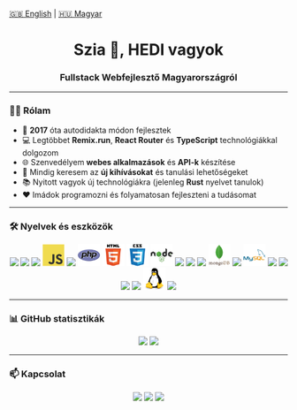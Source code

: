 [🇬🇧 English](README.md) | [🇭🇺 Magyar](README.hu.md)

<h1 align="center">Szia 👋, HEDI vagyok</h1>
<h3 align="center">Fullstack Webfejlesztő Magyarországról</h3>

---

### 🧑‍💻 Rólam
- 🚀 **2017** óta autodidakta módon fejlesztek
- 💻 Legtöbbet **Remix.run**, **React Router** és **TypeScript** technológiákkal dolgozom
- 🌐 Szenvedélyem **webes alkalmazások** és **API-k** készítése
- 🎯 Mindig keresem az **új kihívásokat** és tanulási lehetőségeket
- 📚 Nyitott vagyok új technológiákra (jelenleg **Rust** nyelvet tanulok)
- ❤️ Imádok programozni és folyamatosan fejleszteni a tudásomat

---

### 🛠️ Nyelvek és eszközök
<p align="center">
<!-- ugyanaz az ikon lista, mint az angol verzióban -->
<a href="https://react.dev" target="_blank"><img src="https://react.dev/favicon.ico" width="40"/></a>
<a href="https://remix.run" target="_blank"><img src="https://remix.run/favicon-128.png" width="40"/></a>
<a href="https://angular.io" target="_blank"><img src="https://angular.io/assets/images/logos/angular/angular.svg" width="40"/></a>
<a href="https://developer.mozilla.org/en-US/docs/Web/JavaScript" target="_blank"><img src="https://raw.githubusercontent.com/devicons/devicon/master/icons/javascript/javascript-original.svg" width="40"/></a>
<a href="https://www.typescriptlang.org/" target="_blank"><img src="https://www.typescriptlang.org/icons/icon-512x512.png" width="40"/></a>
<a href="https://www.php.net" target="_blank"><img src="https://raw.githubusercontent.com/devicons/devicon/master/icons/php/php-original.svg" width="40"/></a>
<a href="https://developer.mozilla.org/en-US/docs/Web/HTML" target="_blank"><img src="https://raw.githubusercontent.com/devicons/devicon/master/icons/html5/html5-original-wordmark.svg" width="40"/></a>
<a href="https://www.w3schools.com/css/" target="_blank"><img src="https://raw.githubusercontent.com/devicons/devicon/master/icons/css3/css3-original-wordmark.svg" width="40"/></a>
<a href="https://nodejs.org" target="_blank"><img src="https://raw.githubusercontent.com/devicons/devicon/master/icons/nodejs/nodejs-original-wordmark.svg" width="40"/></a>
<a href="https://expressjs.com" target="_blank"><img src="https://expressjs.com/images/favicon.png" width="40"/></a>
<a href="https://fastify.dev" target="_blank"><img src="https://avatars.githubusercontent.com/u/24939410?s=200&v=4" width="40"/></a>
<a href="https://sequelize.org/" target="_blank"><img src="https://avatars.githubusercontent.com/u/3591786?s=200&v=4" width="40"/></a>
<a href="https://www.mongodb.com/" target="_blank"><img src="https://raw.githubusercontent.com/devicons/devicon/master/icons/mongodb/mongodb-original-wordmark.svg" width="40"/></a>
<a href="https://mariadb.org/" target="_blank"><img src="https://www.vectorlogo.zone/logos/mariadb/mariadb-icon.svg" width="40"/></a>
<a href="https://www.mysql.com/" target="_blank"><img src="https://raw.githubusercontent.com/devicons/devicon/master/icons/mysql/mysql-original-wordmark.svg" width="40"/></a>
<a href="https://www.rust-lang.org/" target="_blank"><img src="https://www.rust-lang.org/logos/rust-logo-512x512.png" width="40"/></a>
<a href="https://nginx.org/" target="_blank"><img src="https://images.icon-icons.com/2699/PNG/512/nginx_logo_icon_169915.png" width="40"/></a>
<a href="https://httpd.apache.org/" target="_blank"><img src="https://download.logo.wine/logo/Apache_HTTP_Server/Apache_HTTP_Server-Logo.wine.png" width="80"/></a>
<a href="https://git-scm.com/" target="_blank"><img src="https://www.vectorlogo.zone/logos/git-scm/git-scm-icon.svg" width="40"/></a>
<a href="https://www.linux.org/" target="_blank"><img src="https://raw.githubusercontent.com/devicons/devicon/master/icons/linux/linux-original.svg" width="40"/></a>
<a href="https://www.debian.org/" target="_blank"><img src="https://www.debian.org/favicon.ico" width="40"/></a>
</p>

---

### 📊 GitHub statisztikák
<p align="center">
<img src="https://github-readme-stats.vercel.app/api?username=Hedi&show_icons=true&theme=radical" height="165"/>
<img src="https://github-readme-stats.vercel.app/api/top-langs/?username=Hedi&layout=compact&theme=radical" height="165"/>
</p>

---

### 📫 Kapcsolat
<p align="center">
<a href="https://dev.otamoon.hu" target="_blank"><img src="https://img.shields.io/badge/Portfólió-000000?style=for-the-badge&logo=About.me&logoColor=white"/></a>
<a href="mailto:dev@otamoon.hu" target="_blank"><img src="https://img.shields.io/badge/Email-0078D4?style=for-the-badge&logo=microsoft-outlook&logoColor=white"/></a>
<a href="https://github.com/Hedi" target="_blank"><img src="https://img.shields.io/badge/GitHub-181717?style=for-the-badge&logo=github&logoColor=white"/></a>
</p>
